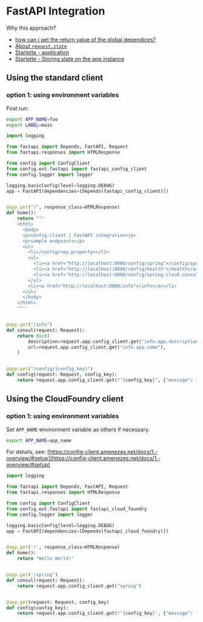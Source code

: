 # FastAPI Integration

Why this approach?

 - [how can i get the return value of the global dependices?](https://github.com/tiangolo/fastapi/issues/4246)
 - [About `request.state`](https://fastapi.tiangolo.com/tutorial/sql-databases/#about-requeststate)
 - [Starlette - application](https://www.starlette.io/requests/#application)
 - [Starlette - Storing state on the app instance](https://www.starlette.io/applications/#storing-state-on-the-app-instance)

## Using the standard client

### option 1: using environment variables

First run: 

``` bash title="terminal"
export APP_NAME=foo
export LABEL=main
```

``` py title="fastapi_example_1.py"
import logging

from fastapi import Depends, FastAPI, Request
from fastapi.responses import HTMLResponse

from config import ConfigClient
from config.ext.fastapi import fastapi_config_client
from config.logger import logger

logging.basicConfig(level=logging.DEBUG)
app = FastAPI(dependencies=[Depends(fastapi_config_client)])


@app.get("/", response_class=HTMLResponse)
def home():
    return """
    <html>
      <body>
      <p>config-client | FastAPI integration</p>
      <p>sample endpoints</p>
      <ul>
        <li>/config/<my.property></li>
        <ul>
          <li><a href="http://localhost:8000/config/spring">/config/spring</a></li>
          <li><a href="http://localhost:8000/config/health">/health</a></li>
          <li><a href="http://localhost:8000/config/spring.cloud.consul">/spring/cloud/consul</a></li>
        </ul>
        <li><a href="http://localhost:8000/info">/info</a></li>
      </ul>
      </body>
    </html>
    """


@app.get("/info")
def consul(request: Request):
    return dict(
        description=request.app.config_client.get("info.app.description"),
        url=request.app.config_client.get("info.app.name"),
    )


@app.get("/config/{config_key}")
def config(request: Request, config_key):
    return request.app.config_client.get(f"{config_key}", {"message": "not found"})
```

## Using the CloudFoundry client

### option 1: using environment variables

Set `APP_NAME` environment variable as others if necessary.  

``` bash title="terminal"
export APP_NAME=app_name
```

For details, see: [https://config-client.amenezes.net/docs/1.-overview/#setup](https://config-client.amenezes.net/docs/1.-overview/#setup)

``` py title="fastapi_cf_example_1.py"
import logging

from fastapi import Depends, FastAPI, Request
from fastapi.responses import HTMLResponse

from config import ConfigClient
from config.ext.fastapi import fastapi_cloud_foundry
from config.logger import logger

logging.basicConfig(level=logging.DEBUG)
app = FastAPI(dependencies=[Depends(fastapi_cloud_foundry)])


@app.get('/', response_class=HTMLResponse)
def home():
    return "Hello World!"


@app.get('/spring')
def consul(request: Request):
    return request.app.config_client.get("spring")


@app.get(request: Request, config_key)
def config(config_key):
    return request.app.config_client.get(f"{config_key}", {"message": "not found"})
```
